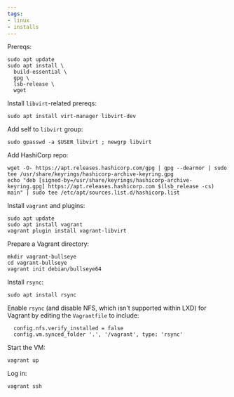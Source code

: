 ```yaml
---
tags:
- linux
- installs
---
```

Prereqs:
```shell
sudo apt update
sudo apt install \
  build-essential \
  gpg \
  lsb-release \
  wget
```

Install `libvirt`-related prereqs:
```shell
sudo apt install virt-manager libvirt-dev
```

Add self to `libvirt` group:
```shell
sudo gpasswd -a $USER libvirt ; newgrp libvirt
```

Add HashiCorp repo:
```shell
wget -O- https://apt.releases.hashicorp.com/gpg | gpg --dearmor | sudo tee /usr/share/keyrings/hashicorp-archive-keyring.gpg
echo "deb [signed-by=/usr/share/keyrings/hashicorp-archive-keyring.gpg] https://apt.releases.hashicorp.com $(lsb_release -cs) main" | sudo tee /etc/apt/sources.list.d/hashicorp.list
```

Install `vagrant` and plugins:
```shell
sudo apt update
sudo apt install vagrant 
vagrant plugin install vagrant-libvirt
```

Prepare a Vagrant directory:
```shell
mkdir vagrant-bullseye
cd vagrant-bullseye
vagrant init debian/bullseye64
```

Install `rsync`:
```shell
sudo apt install rsync
```

Enable `rsync` (and disable NFS, which isn't supported within LXD) for Vagrant by editing the `Vagrantfile` to include:
```
  config.nfs.verify_installed = false
  config.vm.synced_folder '.', '/vagrant', type: 'rsync'
```

Start the VM:
```shell
vagrant up
```

Log in:
```shell
vagrant ssh
```
